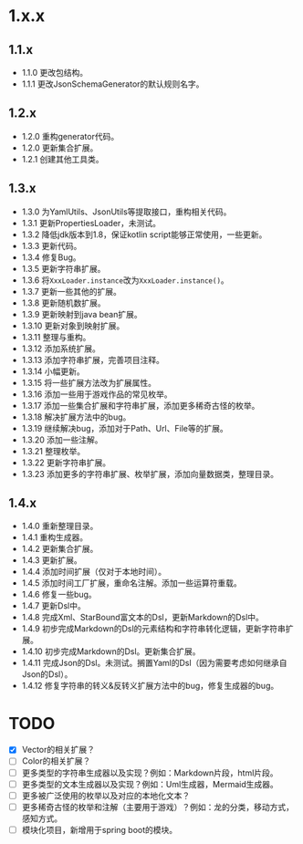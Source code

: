 # 1.x.x

## 1.1.x

* 1.1.0 更改包结构。
* 1.1.1 更改JsonSchemaGenerator的默认规则名字。

## 1.2.x

* 1.2.0 重构generator代码。
* 1.2.0 更新集合扩展。
* 1.2.1 创建其他工具类。

## 1.3.x

* 1.3.0 为YamlUtils、JsonUtils等提取接口，重构相关代码。
* 1.3.1 更新PropertiesLoader，未测试。
* 1.3.2 降低jdk版本到1.8，保证kotlin script能够正常使用，一些更新。
* 1.3.3 更新代码。
* 1.3.4 修复Bug。
* 1.3.5 更新字符串扩展。
* 1.3.6 将`XxxLoader.instance`改为`XxxLoader.instance()`。
* 1.3.7 更新一些其他的扩展。
* 1.3.8 更新随机数扩展。
* 1.3.9 更新映射到java bean扩展。
* 1.3.10 更新对象到映射扩展。
* 1.3.11 整理与重构。
* 1.3.12 添加系统扩展。
* 1.3.13 添加字符串扩展，完善项目注释。
* 1.3.14 小幅更新。
* 1.3.15 将一些扩展方法改为扩展属性。
* 1.3.16 添加一些用于游戏作品的常见枚举。
* 1.3.17 添加一些集合扩展和字符串扩展，添加更多稀奇古怪的枚举。
* 1.3.18 解决扩展方法中的bug。
* 1.3.19 继续解决bug，添加对于Path、Url、File等的扩展。
* 1.3.20 添加一些注解。
* 1.3.21 整理枚举。
* 1.3.22 更新字符串扩展。
* 1.3.23 添加更多的字符串扩展、枚举扩展，添加向量数据类，整理目录。

## 1.4.x

* 1.4.0 重新整理目录。
* 1.4.1 重构生成器。
* 1.4.2 更新集合扩展。
* 1.4.3 更新扩展。
* 1.4.4 添加时间扩展（仅对于本地时间）。
* 1.4.5 添加时间工厂扩展，重命名注解。添加一些运算符重载。
* 1.4.6 修复一些bug。
* 1.4.7 更新Dsl中。
* 1.4.8 完成Xml、StarBound富文本的Dsl，更新Markdown的Dsl中。
* 1.4.9 初步完成Markdown的Dsl的元素结构和字符串转化逻辑，更新字符串扩展。
* 1.4.10 初步完成Markdown的Dsl。更新集合扩展。
* 1.4.11 完成Json的Dsl。未测试。搁置Yaml的Dsl（因为需要考虑如何继承自Json的Dsl）。
* 1.4.12 修复字符串的转义&反转义扩展方法中的bug，修复生成器的bug。

# TODO

* [X] Vector的相关扩展？
* [ ] Color的相关扩展？
* [ ] 更多类型的字符串生成器以及实现？例如：Markdown片段，html片段。
* [ ] 更多类型的文本生成器以及实现？例如：Uml生成器，Mermaid生成器。
* [ ] 更多被广泛使用的枚举以及对应的本地化文本？
* [ ] 更多稀奇古怪的枚举和注解（主要用于游戏）？例如：龙的分类，移动方式，感知方式。
* [ ] 模块化项目，新增用于spring boot的模块。
